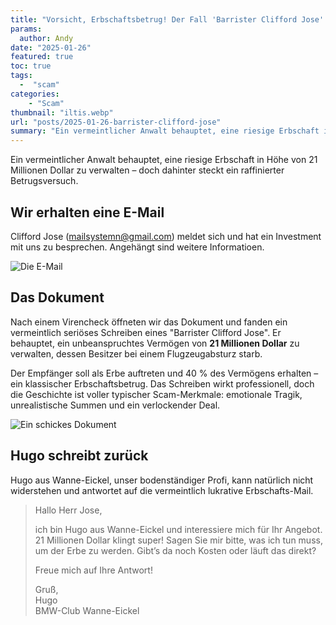 ```yaml
---
title: "Vorsicht, Erbschaftsbetrug! Der Fall 'Barrister Clifford Jose' und die 21-Millionen-Dollar-Lüge"
params:
  author: Andy
date: "2025-01-26"
featured: true
toc: true
tags: 
  -  "scam"
categories:
    - "Scam"
thumbnail: "iltis.webp"
url: "posts/2025-01-26-barrister-clifford-jose"
summary: "Ein vermeintlicher Anwalt behauptet, eine riesige Erbschaft in Höhe von 21 Millionen Dollar zu verwalten – doch dahinter steckt ein raffinierter Betrugsversuch."
---
```


Ein vermeintlicher Anwalt behauptet, eine riesige Erbschaft in Höhe von 21 Millionen Dollar zu verwalten – doch dahinter steckt ein raffinierter Betrugsversuch. 

## Wir erhalten eine E-Mail

Clifford Jose (mailsystemn@gmail.com) meldet sich und hat ein Investment mit uns zu besprechen. Angehängt sind weitere Informatioen.

![Die E-Mail](/posts/2025-01-26-barrister-clifford-jose/email.png)

## Das Dokument


Nach einem Virencheck öffneten wir das Dokument und fanden ein vermeintlich seriöses Schreiben eines "Barrister Clifford Jose". Er behauptet, ein unbeanspruchtes Vermögen von **21 Millionen Dollar** zu verwalten, dessen Besitzer bei einem Flugzeugabsturz starb. 

Der Empfänger soll als Erbe auftreten und 40 % des Vermögens erhalten – ein klassischer Erbschaftsbetrug. Das Schreiben wirkt professionell, doch die Geschichte ist voller typischer Scam-Merkmale: emotionale Tragik, unrealistische Summen und ein verlockender Deal.

![Ein schickes Dokument](/posts/2025-01-26-barrister-clifford-jose/document.webp)

## Hugo schreibt zurück

Hugo aus Wanne-Eickel, unser bodenständiger Profi, kann natürlich nicht widerstehen und antwortet auf die vermeintlich lukrative Erbschafts-Mail. 

> Hallo Herr Jose,    
>   
> ich bin Hugo aus Wanne-Eickel und interessiere mich für Ihr Angebot. 21 Millionen Dollar klingt super! Sagen Sie mir bitte, was ich tun muss, um der Erbe zu werden. Gibt’s da noch Kosten oder läuft das direkt?    
>   
> Freue mich auf Ihre Antwort!    
>   
> Gruß,    
> Hugo    
> BMW-Club Wanne-Eickel    
